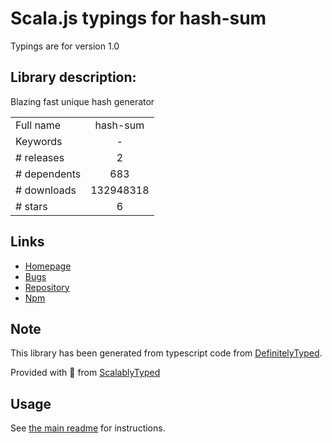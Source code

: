 
# Scala.js typings for hash-sum

Typings are for version 1.0

## Library description:
Blazing fast unique hash generator

|                    |                 |
| ------------------ | :-------------: |
| Full name          | hash-sum |
| Keywords           | - |
| # releases         | 2 |
| # dependents       | 683 |
| # downloads        | 132948318 |
| # stars            | 6 |

## Links
- [Homepage](https://github.com/bevacqua/hash-sum)
- [Bugs](https://github.com/bevacqua/hash-sum/issues)
- [Repository](https://github.com/bevacqua/hash-sum)
- [Npm](https://www.npmjs.com/package/hash-sum)
    


## Note
This library has been generated from typescript code from [DefinitelyTyped](https://definitelytyped.org).

Provided with :purple_heart: from [ScalablyTyped](https://github.com/oyvindberg/ScalablyTyped)

## Usage
See [the main readme](../../readme.md) for instructions.


